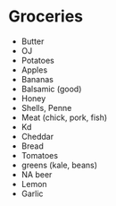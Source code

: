 # Groceries

- Butter
- OJ
- Potatoes
- Apples
- Bananas
- Balsamic (good)
- Honey
- Shells, Penne
- Meat (chick, pork, fish)
- Kd
- Cheddar
- Bread
- Tomatoes
- greens (kale, beans)
- NA beer
- Lemon
- Garlic
